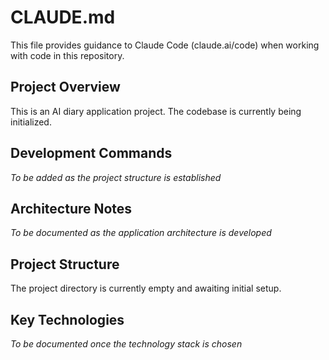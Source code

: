 # CLAUDE.md

This file provides guidance to Claude Code (claude.ai/code) when working with code in this repository.

## Project Overview

This is an AI diary application project. The codebase is currently being initialized.

## Development Commands

*To be added as the project structure is established*

## Architecture Notes

*To be documented as the application architecture is developed*

## Project Structure

The project directory is currently empty and awaiting initial setup.

## Key Technologies

*To be documented once the technology stack is chosen*